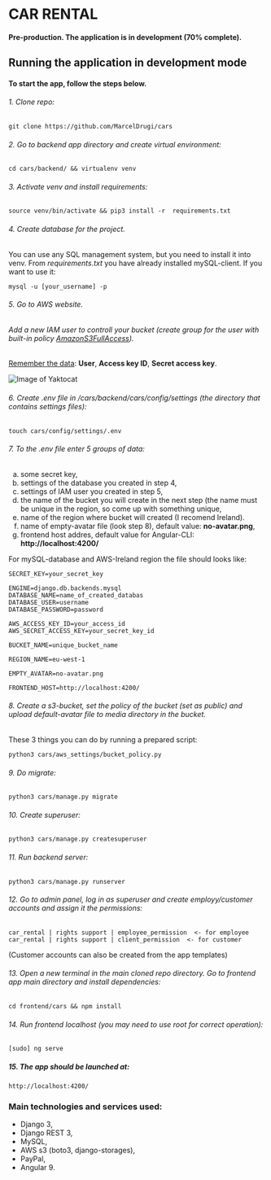 # CAR RENTAL
#### Pre-production. The application is in development (70% complete).
## Running the application in development mode
#### To start the app, follow the steps below.
###### 1. Clone repo:

    git clone https://github.com/MarcelDrugi/cars

###### 2. Go to backend app directory and  create virtual environment:

    cd cars/backend/ && virtualenv venv

###### 3. Activate venv and install requirements:

    source venv/bin/activate && pip3 install -r  requirements.txt

###### 4. Create database for the project.
You can use any SQL management system, but you need to install it into venv.
From <i>requirements.txt</i> you have already installed mySQL-client. If you want to use it:

    mysql -u [your_username] -p

###### 5. Go to AWS website. 
###### Add a new IAM user to controll your bucket (create group for the user with built-in policy <u>AmazonS3FullAccess</u>).

<u>Remember the data</u>: <b>User</b>, <b>Access key ID</b>, <b>Secret access key</b>.

![Image of Yaktocat](https://hahahaxddd.s3-eu-west-1.amazonaws.com/iam.png)

###### 6. Create .env file in <i>/cars/backend/cars/config/settings</i> (the directory that contains settings files):

    touch cars/config/settings/.env

###### 7. To the .env file enter 5 groups of data:
<ol type="a">
   <li> some secret key, </li>
   <li> settings of the database you created in step 4,</li>
   <li> settings of IAM user you created in step 5,</li>
   <li> the name of the bucket you will create in the next step (the name must be unique in the region, so come up with something unique,</li>
   <li> name of the region where bucket will created (I recomend Ireland).</li>
   <li> name of empty-avatar file (look step 8), default value: <b>no-avatar.png</b>,</li>
   <li> frontend host addres, default value for Angular-CLI: <b>http://localhost:4200/</b></li>
</ol>


For mySQL-database and AWS-Ireland region the file should looks like:

    SECRET_KEY=your_secret_key
    
    ENGINE=django.db.backends.mysql
    DATABASE_NAME=name_of_created_databas
    DATABASE_USER=username
    DATABASE_PASSWORD=password
    
    AWS_ACCESS_KEY_ID=your_access_id
    AWS_SECRET_ACCESS_KEY=your_secret_key_id
    
    BUCKET_NAME=unique_bucket_name
    
    REGION_NAME=eu-west-1
    
    EMPTY_AVATAR=no-avatar.png
    
    FRONTEND_HOST=http://localhost:4200/
    

###### 8. Create a s3-bucket, set the policy of the bucket (set as public) and upload default-avatar file to media directory in the bucket.
These 3 things you can do by running a prepared script:

    python3 cars/aws_settings/bucket_policy.py

###### 9. Do migrate:

    python3 cars/manage.py migrate

###### 10. Create superuser:

    python3 cars/manage.py createsuperuser

###### 11. Run backend server: 

    python3 cars/manage.py runserver

###### 12. Go to admin panel, log in as superuser and create employy/customer accounts and assign it the permissions:

    car_rental | rights support | employee_permission  <- for employee
    car_rental | rights support | client_permission  <- for customer 

(Customer accounts can also be created from the app templates)

###### 13. Open a new terminal in the main cloned repo directory. Go to frontend app main directory and install dependencies:

    cd frontend/cars && npm install

###### 14. Run frontend localhost (you may need to use root for correct operation): 

    [sudo] ng serve

##### 15. The app should be launched at:

    http://localhost:4200/



### Main technologies and services used:
- Django 3,
- Django REST 3,
- MySQL,
- AWS s3 (boto3, django-storages),
- PayPal,
- Angular 9.
